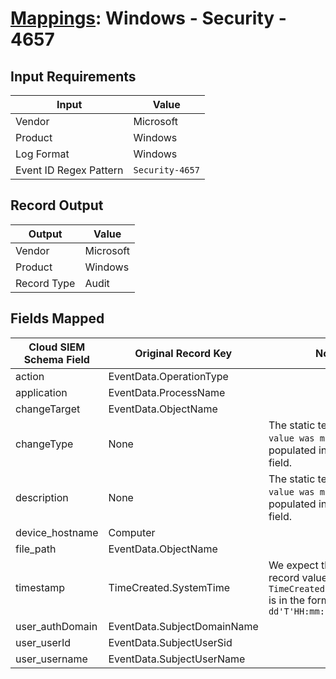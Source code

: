 # [Mappings](README.md): Windows - Security - 4657

## Input Requirements

|Input|Value|
|-----|-----|
|Vendor|Microsoft|
|Product|Windows|
|Log Format|Windows|
|Event ID Regex Pattern|`Security-4657`|

## Record Output

|Output|Value|
|------|-----|
|Vendor|Microsoft|
|Product|Windows|
|Record Type|Audit|

## Fields Mapped

|Cloud SIEM Schema Field|Original Record Key|Notes|
|-----------------------|-------------------|-----|
|action|EventData.OperationType||
|application|EventData.ProcessName||
|changeTarget|EventData.ObjectName||
|changeType|None|The static text `A registry value was modified` is populated in this schema field.|
|description|None|The static text `A registry value was modified` is populated in this schema field.|
|device_hostname|Computer||
|file_path|EventData.ObjectName||
|timestamp|TimeCreated.SystemTime|We expect the orginal record value of `TimeCreated.SystemTime` is in the format `yyyy-MM-dd'T'HH:mm:ss.SSSSSSSSSZ`|
|user_authDomain|EventData.SubjectDomainName||
|user_userId|EventData.SubjectUserSid||
|user_username|EventData.SubjectUserName||

